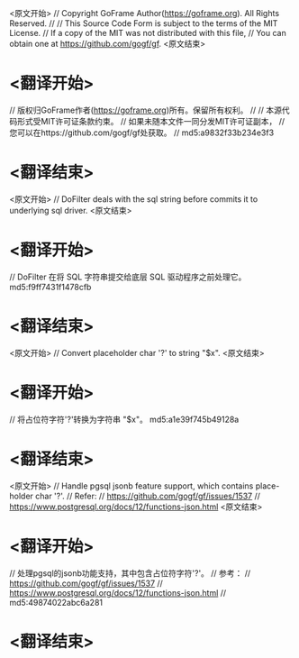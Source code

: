 
<原文开始>
// Copyright GoFrame Author(https://goframe.org). All Rights Reserved.
//
// This Source Code Form is subject to the terms of the MIT License.
// If a copy of the MIT was not distributed with this file,
// You can obtain one at https://github.com/gogf/gf.
<原文结束>

# <翻译开始>
// 版权归GoFrame作者(https://goframe.org)所有。保留所有权利。
//
// 本源代码形式受MIT许可证条款约束。
// 如果未随本文件一同分发MIT许可证副本，
// 您可以在https://github.com/gogf/gf处获取。
// md5:a9832f33b234e3f3
# <翻译结束>


<原文开始>
// DoFilter deals with the sql string before commits it to underlying sql driver.
<原文结束>

# <翻译开始>
// DoFilter 在将 SQL 字符串提交给底层 SQL 驱动程序之前处理它。 md5:f9ff7431f1478cfb
# <翻译结束>


<原文开始>
// Convert placeholder char '?' to string "$x".
<原文结束>

# <翻译开始>
// 将占位符字符'?'转换为字符串 "$x"。 md5:a1e39f745b49128a
# <翻译结束>


<原文开始>
	// Handle pgsql jsonb feature support, which contains place-holder char '?'.
	// Refer:
	// https://github.com/gogf/gf/issues/1537
	// https://www.postgresql.org/docs/12/functions-json.html
<原文结束>

# <翻译开始>
// 处理pgsql的jsonb功能支持，其中包含占位符字符'?'。
// 参考：
// https://github.com/gogf/gf/issues/1537
// https://www.postgresql.org/docs/12/functions-json.html
// md5:49874022abc6a281
# <翻译结束>

